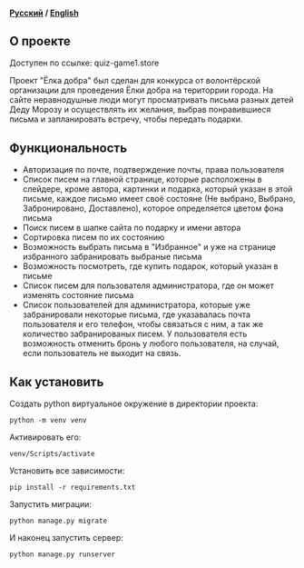 #### <a href="https://github.com/grimma2/wishtree">Русский</a> / <a href="https://github.com/grimma2/wishtree/blob/main/README-en.md">English</a>

## О проекте

Доступен по ссылке: quiz-game1.store

Проект "Ёлка добра" был сделан для конкурса от волонтёрской организации для проведения Ёлки добра на територрии города. 
На сайте неравнодушные люди могут просматривать письма разных детей Деду Морозу и осуществлять их желания, выбрав понравившиеся письма и запланировать встречу, 
чтобы передать подарки.

## Функциональность

- Авторизация по почте, подтверждение почты, права пользователя
- Список писем на главной странице, которые расположены в слейдере, кроме автора, картинки и подарка, который указан в этой письме, каждое письмо имеет своё состояне (Не выбрано, Выбрано, Забронировано, Доставлено), которое определяется цветом фона письма
- Поиск писем в шапке сайта по подарку и имени автора
- Сортировка писем по их состоянию
- Возможность выбрать письма в "Избранное" и уже на странице избранного забранировать выбраные письма
- Возможность посмотреть, где купить подарок, который указан в письме
- Список писем для пользователя администратора, где он может изменять состояние письма
- Список пользователей для администратора, которые уже забранировали некоторые письма, где указавалась почта пользователя и его телефон, чтобы связаться с ним, а так же количество забранированых писем. У пользователя есть возможность отменить бронь у любого пользователя, на случай, если пользователь не выходит на связь.

## Как установить

Создать python виртуальное окружение в директории проекта:
```
python -m venv venv
```
Активировать его:
```
venv/Scripts/activate
```
Установить все зависимости:
```
pip install -r requirements.txt
```
Запустить миграции:
```
python manage.py migrate
```
И наконец запустить сервер:
```
python manage.py runserver
```
